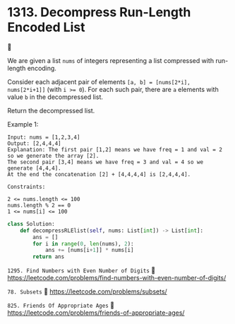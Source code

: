 # 1313. Decompress Run-Length Encoded List

:green_heart:

We are given a list `nums` of integers representing a list compressed with run-length encoding.



Consider each adjacent pair of elements `[a, b] = [nums[2*i], nums[2*i+1]]` (with `i >= 0`).  For each such pair, there are `a` elements with value `b` in the decompressed list.

Return the decompressed list.

 

Example 1:
```
Input: nums = [1,2,3,4]
Output: [2,4,4,4]
Explanation: The first pair [1,2] means we have freq = 1 and val = 2 so we generate the array [2].
The second pair [3,4] means we have freq = 3 and val = 4 so we generate [4,4,4].
At the end the concatenation [2] + [4,4,4,4] is [2,4,4,4].

Constraints:

2 <= nums.length <= 100
nums.length % 2 == 0
1 <= nums[i] <= 100

```


```python
class Solution:
    def decompressRLElist(self, nums: List[int]) -> List[int]:
        ans = []
        for i in range(0, len(nums), 2):
            ans += [nums[i+1]] * nums[i]
        return ans
```


`1295. Find Numbers with Even Number of Digits` :green_heart:
https://leetcode.com/problems/find-numbers-with-even-number-of-digits/

`78. Subsets` :purple_heart:
https://leetcode.com/problems/subsets/

`825. Friends Of Appropriate Ages` :purple_heart:
https://leetcode.com/problems/friends-of-appropriate-ages/




